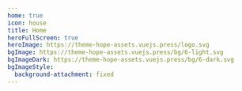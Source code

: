 ```yaml
---
home: true
icon: house
title: Home
heroFullScreen: true
heroImage: https://theme-hope-assets.vuejs.press/logo.svg
bgImage: https://theme-hope-assets.vuejs.press/bg/6-light.svg
bgImageDark: https://theme-hope-assets.vuejs.press/bg/6-dark.svg
bgImageStyle:
  background-attachment: fixed
---
```

